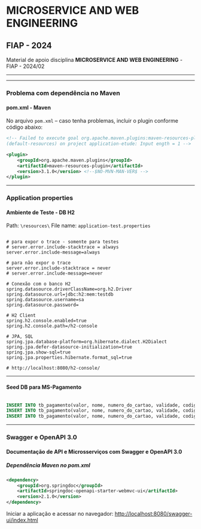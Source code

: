 # MICROSERVICE AND WEB ENGINEERING
## FIAP - 2024

Material de apoio disciplina **MICROSERVICE AND WEB ENGINEERING** - FIAP - 2024/02

***

***
### Problema com dependência no Maven
#### pom.xml - Maven
No arquivo `pom.xml` – caso tenha problemas, incluir o plugin conforme código abaixo: 

```xml
<!-- Failed to execute goal org.apache.maven.plugins:maven-resources-plugin:3.2.0:resources
(default-resources) on project application-etude: Input ength = 1 -->

<plugin>
	<groupId>org.apache.maven.plugins</groupId>
	<artifactId>maven-resources-plugin</artifactId>
	<version>3.1.0</version> <!--$NO-MVN-MAN-VER$ -->
</plugin>
```

***

### Application properties
#### Ambiente de Teste - DB H2

Path: `\resources\`
File name: `application-test.properties`


```properties

# para expor o trace - somente para testes
# server.error.include-stacktrace = always
server.error.include-message=always

# para não expor o trace
server.error.include-stacktrace = never
# server.error.include-message=never

# Conexão com o banco H2
spring.datasource.driverClassName=org.h2.Driver
spring.datasource.url=jdbc:h2:mem:testdb
spring.datasource.username=sa
spring.datasource.password=

# H2 Client
spring.h2.console.enabled=true
spring.h2.console.path=/h2-console

# JPA, SQL
spring.jpa.database-platform=org.hibernate.dialect.H2Dialect
spring.jpa.defer-datasource-initialization=true
spring.jpa.show-sql=true
spring.jpa.properties.hibernate.format_sql=true

# http://localhost:8080/h2-console/

```
***
#### Seed DB para MS-Pagamento

```sql

INSERT INTO tb_pagamento(valor, nome, numero_do_cartao, validade, codigo_de_seguranca, status, pedido_id, forma_de_pagamento_id) VALUES(1200, 'Nicodemus C Souza', '1234567890123456', '12/30', '352', 'CRIADO', 1, 2);
INSERT INTO tb_pagamento(valor, nome, numero_do_cartao, validade, codigo_de_seguranca, status, pedido_id, forma_de_pagamento_id) VALUES(500.50, 'Amadeus Mozart',  '8597452369851245', '05/28', '647', 'CRIADO', 5, 2);
INSERT INTO tb_pagamento(valor, nome, numero_do_cartao, validade, codigo_de_seguranca, status, pedido_id, forma_de_pagamento_id) VALUES(1200, 'Maria Joaquina',    '2457896547123654', '01/25', '543', 'CRIADO', 3, 2);

```







***
### Swagger e OpenAPI 3.0
#### Documentação de API e Microsserviços com Swagger e OpenAPI 3.0

##### Dependência Maven no pom.xml

```xml
<dependency>
    <groupId>org.springdoc</groupId>
    <artifactId>springdoc-openapi-starter-webmvc-ui</artifactId>
    <version>2.1.0</version>
</dependency>
```

Iniciar a aplicação e acessar no navegador:
[http://localhost:8080/swagger-ui/index.html](http://localhost:8080/swagger-ui/index.html)